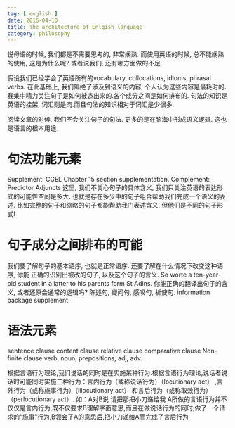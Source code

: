 ```yaml
---
tag: [ english ]
date: 2016-04-10
title: The architecture of Enlgish language
category: philosophy
---
```


说母语的时候, 我们都是不需要思考的, 非常娴熟.
而使用英语的时候, 总不能娴熟的使用, 这是为什么呢?
或者说我们, 还有哪方面做的不足. 

假设我们已经学会了英语所有的vocabulary, collocations, idioms, phrasal verbs.
在此基础上, 我们隔绝了涉及到语义的内容, 个人认为这些内容是最耗时的.
我集中精力关注句子是如何被造出来的.各个成分之间是如何排布的.
句法的知识是英语的挂架, 词汇则是肉.而且句法的知识相对于词汇是少很多.

阅读文章的时候, 我们不会关注句子的句法. 更多的是在脑海中形成语义逻辑.
这也是语言的根本用途.

# 句法功能元素
Supplement: CGEL Chapter 15 section supplementation.
Complement:
Predictor
Adjuncts
这里, 我们不关心句子的具体含义, 我们只关注英语的表达形式的可能性空间是多大.
也就是存在多少中的句子组合帮助我们完成一个语义的表述.
比如完整的句子和缩略的句子都能帮助我门表述含义.
但他们是不同的句子形式!
# 句子成分之间排布的可能
我们要了解句子的基本语序, 也就是正常语序. 还要了解在什么情况下改变这种语序, 你能
正确的识别出被改的句子, 以及这个句子的含义. 
So worte a ten-year-old student in a latter to his parents form St Adins.
你能正确的翻译出句子的含义, 或者还原会通常的逻辑吗?
陈述句, 疑问句, 感叹句, 祈使句.
information package
supplement

# 语法元素
sentence
clause
content clause
relative clause
comparative clause
Non-finite clause
verb, noun, prepositions, adj, adv.



 


根据言语行为理论,我们说话的同时是在实施某种行为.根据言语行为理论,说话者说话时可能同时实施三种行为：言内行为（或称说话行为）（locutionary act） ,言外行为（或称施事行为）（illocutionary act） 和言后行为（或称取效行为）（perlocutionary act）.
如：A对B说 请把那把小刀递给我
A所做的言语行为并不仅仅是言内行为,既不仅要求B理解字面意思,而且在做说话行为的同时,做了一个请求的“施事”行为,B领会了A的意思后,把小刀递给A而完成了言后行为


